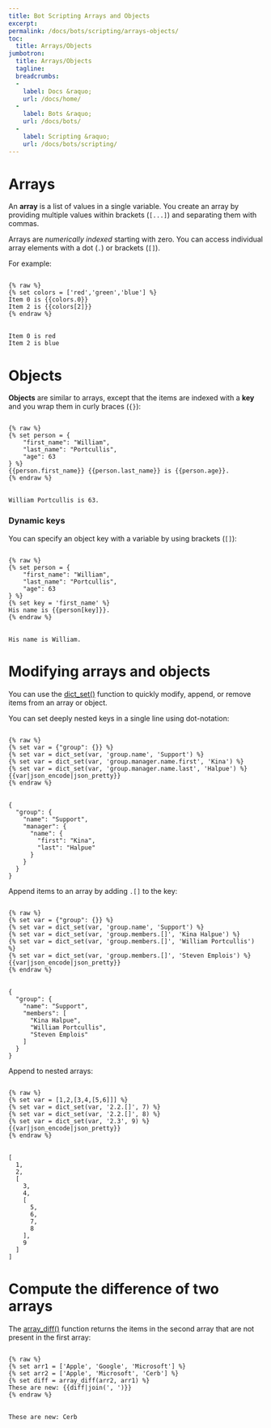 ```yaml
---
title: Bot Scripting Arrays and Objects
excerpt: 
permalink: /docs/bots/scripting/arrays-objects/
toc:
  title: Arrays/Objects
jumbotron:
  title: Arrays/Objects
  tagline: 
  breadcrumbs:
  -
    label: Docs &raquo;
    url: /docs/home/
  -
    label: Bots &raquo;
    url: /docs/bots/
  -
    label: Scripting &raquo;
    url: /docs/bots/scripting/
---
```


# Arrays

An **array** is a list of values in a single variable.  You create an array by providing multiple values within brackets (`[...]`) and separating them with commas.

Arrays are _numerically indexed_ starting with zero.  You can access individual array elements with a dot (`.`) or brackets (`[]`).

For example:

<pre>
<code class="language-twig">
{% raw %}
{% set colors = ['red','green','blue'] %}
Item 0 is {{colors.0}}
Item 2 is {{colors[2]}}
{% endraw %}
</code>
</pre>

```
Item 0 is red
Item 2 is blue
```

# Objects

**Objects** are similar to arrays, except that the items are indexed with a **key** and you wrap them in curly braces (`{}`):

<pre>
<code class="language-twig">
{% raw %}
{% set person = {
	"first_name": "William",
	"last_name": "Portcullis",
	"age": 63
} %}
{{person.first_name}} {{person.last_name}} is {{person.age}}.
{% endraw %}
</code>
</pre>

```
William Portcullis is 63.
```

### Dynamic keys

You can specify an object key with a variable by using brackets (`[]`):

<pre>
<code class="language-twig">
{% raw %}
{% set person = {
	"first_name": "William",
	"last_name": "Portcullis",
	"age": 63
} %}
{% set key = 'first_name' %}
His name is {{person[key]}}.
{% endraw %}
</code>
</pre>

```
His name is William.
```

# Modifying arrays and objects

You can use the [dict_set()](/docs/bots/scripting/functions/#dict_set) function to quickly modify, append, or remove items from an array or object.

You can set deeply nested keys in a single line using dot-notation:

<pre>
<code class="language-twig">
{% raw %}
{% set var = {"group": {}} %}
{% set var = dict_set(var, 'group.name', 'Support') %}
{% set var = dict_set(var, 'group.manager.name.first', 'Kina') %}
{% set var = dict_set(var, 'group.manager.name.last', 'Halpue') %}
{{var|json_encode|json_pretty}}
{% endraw %}
</code>
</pre>

```
{
  "group": {
    "name": "Support",
    "manager": {
      "name": {
        "first": "Kina",
        "last": "Halpue"
      }
    }
  }
}
```

Append items to an array by adding `.[]` to the key:

<pre>
<code class="language-twig">
{% raw %}
{% set var = {"group": {}} %}
{% set var = dict_set(var, 'group.name', 'Support') %}
{% set var = dict_set(var, 'group.members.[]', 'Kina Halpue') %}
{% set var = dict_set(var, 'group.members.[]', 'William Portcullis') %}
{% set var = dict_set(var, 'group.members.[]', 'Steven Emplois') %}
{{var|json_encode|json_pretty}}
{% endraw %}
</code>
</pre>

```
{
  "group": {
    "name": "Support",
    "members": [
      "Kina Halpue",
      "William Portcullis",
      "Steven Emplois"
    ]
  }
}
```

Append to nested arrays:

<pre>
<code class="language-twig">
{% raw %}
{% set var = [1,2,[3,4,[5,6]]] %}
{% set var = dict_set(var, '2.2.[]', 7) %}
{% set var = dict_set(var, '2.2.[]', 8) %}
{% set var = dict_set(var, '2.3', 9) %}
{{var|json_encode|json_pretty}}
{% endraw %}
</code>
</pre>

```
[
  1,
  2,
  [
    3,
    4,
    [
      5,
      6,
      7,
      8
    ],
    9
  ]
]
```

# Compute the difference of two arrays

The [array_diff()](/docs/bots/scripting/functions/#array_diff) function returns the items in the second array that are not present in the first array:

<pre>
<code class="language-twig">
{% raw %}
{% set arr1 = ['Apple', 'Google', 'Microsoft'] %}
{% set arr2 = ['Apple', 'Microsoft', 'Cerb'] %}
{% set diff = array_diff(arr2, arr1) %}
These are new: {{diff|join(', ')}}
{% endraw %}
</code>
</pre>

```
These are new: Cerb
```